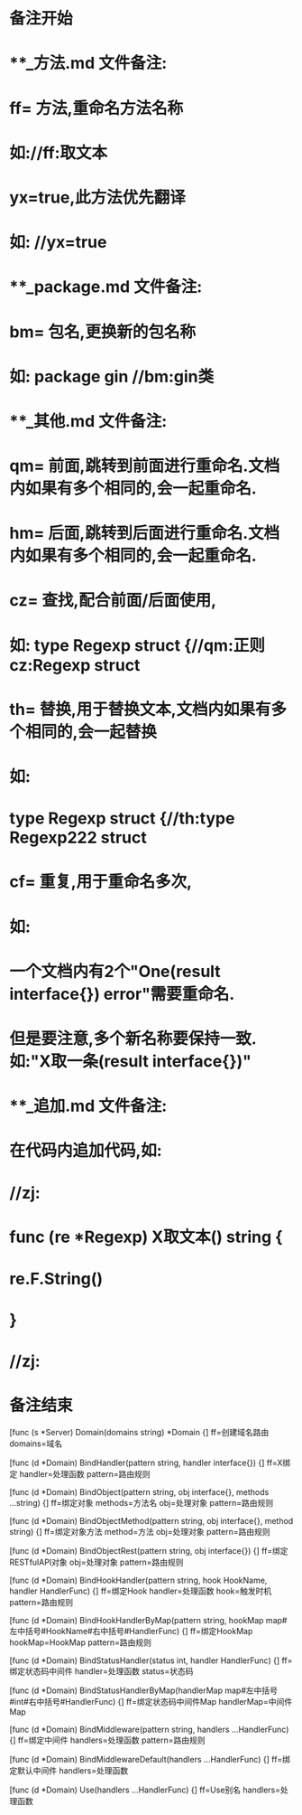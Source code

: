 # 备注开始
# **_方法.md 文件备注:
# ff= 方法,重命名方法名称
# 如://ff:取文本
#
# yx=true,此方法优先翻译
# 如: //yx=true


# **_package.md 文件备注:
# bm= 包名,更换新的包名称 
# 如: package gin //bm:gin类


# **_其他.md 文件备注:
# qm= 前面,跳转到前面进行重命名.文档内如果有多个相同的,会一起重命名.
# hm= 后面,跳转到后面进行重命名.文档内如果有多个相同的,会一起重命名.
# cz= 查找,配合前面/后面使用,
# 如: type Regexp struct {//qm:正则 cz:Regexp struct
#
# th= 替换,用于替换文本,文档内如果有多个相同的,会一起替换
# 如:
# type Regexp struct {//th:type Regexp222 struct
#
# cf= 重复,用于重命名多次,
# 如: 
# 一个文档内有2个"One(result interface{}) error"需要重命名.
# 但是要注意,多个新名称要保持一致. 如:"X取一条(result interface{})"


# **_追加.md 文件备注:
# 在代码内追加代码,如:
# //zj:
# func (re *Regexp) X取文本() string { 
#    re.F.String()
# }
# //zj:
# 备注结束

[func (s *Server) Domain(domains string) *Domain {]
ff=创建域名路由
domains=域名

[func (d *Domain) BindHandler(pattern string, handler interface{}) {]
ff=X绑定
handler=处理函数
pattern=路由规则

[func (d *Domain) BindObject(pattern string, obj interface{}, methods ...string) {]
ff=绑定对象
methods=方法名
obj=处理对象
pattern=路由规则

[func (d *Domain) BindObjectMethod(pattern string, obj interface{}, method string) {]
ff=绑定对象方法
method=方法
obj=处理对象
pattern=路由规则

[func (d *Domain) BindObjectRest(pattern string, obj interface{}) {]
ff=绑定RESTfulAPI对象
obj=处理对象
pattern=路由规则

[func (d *Domain) BindHookHandler(pattern string, hook HookName, handler HandlerFunc) {]
ff=绑定Hook
handler=处理函数
hook=触发时机
pattern=路由规则

[func (d *Domain) BindHookHandlerByMap(pattern string, hookMap map#左中括号#HookName#右中括号#HandlerFunc) {]
ff=绑定HookMap
hookMap=HookMap
pattern=路由规则

[func (d *Domain) BindStatusHandler(status int, handler HandlerFunc) {]
ff=绑定状态码中间件
handler=处理函数
status=状态码

[func (d *Domain) BindStatusHandlerByMap(handlerMap map#左中括号#int#右中括号#HandlerFunc) {]
ff=绑定状态码中间件Map
handlerMap=中间件Map

[func (d *Domain) BindMiddleware(pattern string, handlers ...HandlerFunc) {]
ff=绑定中间件
handlers=处理函数
pattern=路由规则

[func (d *Domain) BindMiddlewareDefault(handlers ...HandlerFunc) {]
ff=绑定默认中间件
handlers=处理函数

[func (d *Domain) Use(handlers ...HandlerFunc) {]
ff=Use别名
handlers=处理函数
